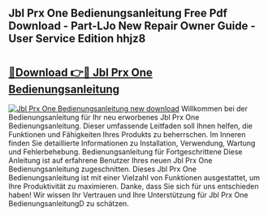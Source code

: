 ## Jbl Prx One Bedienungsanleitung Free Pdf Download - Part-LJo New Repair Owner Guide - User Service Edition hhjz8

# <h2><a href="http://df02k7j.blite.top/?on=Jbl+Prx+One+Bedienungsanleitung">🔗Download 👉🔴 Jbl Prx One Bedienungsanleitung</a></h2>

[![Jbl Prx One Bedienungsanleitung new download](https://i.imgur.com/lujVjoI.png)](http://df02k7j.blite.top/?on=Jbl+Prx+One+Bedienungsanleitung)
Willkommen bei der Bedienungsanleitung für Ihr neu erworbenes Jbl Prx One Bedienungsanleitung. Dieser umfassende Leitfaden soll Ihnen helfen, die Funktionen und Fähigkeiten Ihres Produkts zu beherrschen. Im Inneren finden Sie detaillierte Informationen zu Installation, Verwendung, Wartung und Fehlerbehebung. Bedienungsanleitung für Fortgeschrittene Diese Anleitung ist auf erfahrene Benutzer Ihres neuen Jbl Prx One Bedienungsanleitung zugeschnitten. Dieses Jbl Prx One Bedienungsanleitung ist mit einer Vielzahl von Funktionen ausgestattet, um Ihre Produktivität zu maximieren. Danke, dass Sie sich für uns entschieden haben! Wir wissen Ihr Vertrauen und Ihre Unterstützung für Jbl Prx One BedienungsanleitungD zu schätzen.
